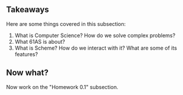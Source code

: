 ## Takeaways

Here are some things covered in this subsection:

  1. What is Computer Science? How do we solve complex problems?
  2. What 61AS is about?
  3. What is Scheme? How do we interact with it? What are some of its features?

## Now what?

Now work on the "Homework 0.1" subsection.


